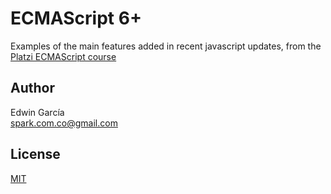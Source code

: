 # ECMAScript 6+

Examples of the main features added in recent javascript updates, from the [Platzi ECMAScript course](https://platzi.com/clases/ecmascript-6/)

## Author

Edwin García  
spark.com.co@gmail.com

## License

[MIT](./LICENSE)
